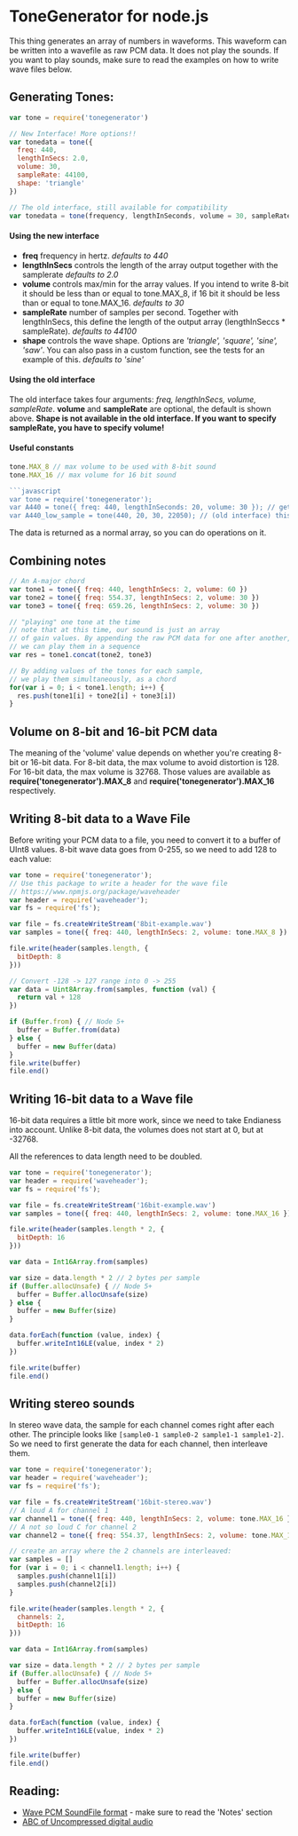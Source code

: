 ToneGenerator for node.js
====

This thing generates an array of numbers in waveforms. This waveform can be written into a wavefile as raw PCM data.
It does not play the sounds. If you want to play sounds, make sure to read the examples on how to write wave files below.

## Generating Tones:

```javascript
var tone = require('tonegenerator')

// New Interface! More options!!
var tonedata = tone({
  freq: 440,
  lengthInSecs: 2.0,
  volume: 30,
  sampleRate: 44100,
  shape: 'triangle'
})

// The old interface, still available for compatibility
var tonedata = tone(frequency, lengthInSeconds, volume = 30, sampleRate = 44100)
```

#### Using the new interface
- **freq** frequency in hertz. *defaults to 440*
- **lengthInSecs** controls the length of the array output together with the samplerate *defaults to 2.0*
- **volume** controls max/min for the array values. If you intend to write 8-bit it should be less than or equal to tone.MAX_8, if 16 bit it should be less than or equal to tone.MAX_16. *defaults to 30*
- **sampleRate** number of samples per second. Together with lengthInSecs, this define the length of the output array (lengthInSeccs * sampleRate). *defaults to 44100*
- **shape** controls the wave shape. Options are *'triangle', 'square', 'sine', 'saw'*. You can also pass in a custom function, see the tests for an example of this. *defaults to 'sine'*

#### Using the old interface
The old interface takes four arguments: *freq, lengthInSecs, volume, sampleRate*.
**volume** and **sampleRate** are optional, the default is shown above.
**Shape is not available in the old interface. If you want to specify sampleRate, you have to specify volume!**

#### Useful constants
```javascript
tone.MAX_8 // max volume to be used with 8-bit sound
tone.MAX_16 // max volume for 16 bit sound

```javascript
var tone = require('tonegenerator');
var A440 = tone({ freq: 440, lengthInSeconds: 20, volume: 30 }); // get PCM data for a 440hz A, 20 seconds, volume 30
var A440_low_sample = tone(440, 20, 30, 22050); // (old interface) this array has lower sample rate and will only be half as long
```

The data is returned as a normal array, so you can do operations on it.

## Combining notes

```javascript
// An A-major chord
var tone1 = tone({ freq: 440, lengthInSecs: 2, volume: 60 })
var tone2 = tone({ freq: 554.37, lengthInSecs: 2, volume: 30 })
var tone3 = tone({ freq: 659.26, lengthInSecs: 2, volume: 30 })

// "playing" one tone at the time
// note that at this time, our sound is just an array
// of gain values. By appending the raw PCM data for one after another,
// we can play them in a sequence
var res = tone1.concat(tone2, tone3)

// By adding values of the tones for each sample,
// we play them simultaneously, as a chord
for(var i = 0; i < tone1.length; i++) {
  res.push(tone1[i] + tone2[i] + tone3[i])
}
```

## Volume on 8-bit and 16-bit PCM data

The meaning of the 'volume' value depends on whether you're creating 8-bit or 16-bit data. For 8-bit data, the max volume to avoid distortion is 128. For 16-bit data, the max volume is 32768. Those values are available as **require('tonegenerator').MAX_8** and **require('tonegenerator').MAX_16** respectively.

## Writing 8-bit data to a Wave File
Before writing your PCM data to a file, you need to convert it to a buffer of UInt8 values. 8-bit wave data goes from 0-255, so we need to add 128 to each value:

```javascript
var tone = require('tonegenerator');
// Use this package to write a header for the wave file
// https://www.npmjs.org/package/waveheader
var header = require('waveheader');
var fs = require('fs');

var file = fs.createWriteStream('8bit-example.wav')
var samples = tone({ freq: 440, lengthInSecs: 2, volume: tone.MAX_8 })

file.write(header(samples.length, {
  bitDepth: 8
}))

// Convert -128 -> 127 range into 0 -> 255
var data = Uint8Array.from(samples, function (val) {
  return val + 128
})

if (Buffer.from) { // Node 5+
  buffer = Buffer.from(data)
} else {
  buffer = new Buffer(data)
}
file.write(buffer)
file.end()
```

## Writing 16-bit data to a Wave file

16-bit data requires a little bit more work, since we need to take Endianess into account. Unlike 8-bit data, the volumes does not start at 0, but at -32768.

All the references to data length need to be doubled.

```javascript
var tone = require('tonegenerator');
var header = require('waveheader');
var fs = require('fs');

var file = fs.createWriteStream('16bit-example.wav')
var samples = tone({ freq: 440, lengthInSecs: 2, volume: tone.MAX_16 })

file.write(header(samples.length * 2, {
  bitDepth: 16
}))

var data = Int16Array.from(samples)

var size = data.length * 2 // 2 bytes per sample
if (Buffer.allocUnsafe) { // Node 5+
  buffer = Buffer.allocUnsafe(size)
} else {
  buffer = new Buffer(size)
}

data.forEach(function (value, index) {
  buffer.writeInt16LE(value, index * 2)
})

file.write(buffer)
file.end()
```

## Writing stereo sounds

In stereo wave data, the sample for each channel comes right after each other.
The principle looks like `[sample0-1 sample0-2 sample1-1 sample1-2]`. So we need to
first generate the data for each channel, then interleave them.


```javascript
var tone = require('tonegenerator');
var header = require('waveheader');
var fs = require('fs');

var file = fs.createWriteStream('16bit-stereo.wav')
// A loud A for channel 1
var channel1 = tone({ freq: 440, lengthInSecs: 2, volume: tone.MAX_16 })
// A not so loud C for channel 2
var channel2 = tone({ freq: 554.37, lengthInSecs: 2, volume: tone.MAX_16 / 4 })

// create an array where the 2 channels are interleaved:
var samples = []
for (var i = 0; i < channel1.length; i++) {
  samples.push(channel1[i])
  samples.push(channel2[i])
}

file.write(header(samples.length * 2, {
  channels: 2,
  bitDepth: 16
}))

var data = Int16Array.from(samples)

var size = data.length * 2 // 2 bytes per sample
if (Buffer.allocUnsafe) { // Node 5+
  buffer = Buffer.allocUnsafe(size)
} else {
  buffer = new Buffer(size)
}

data.forEach(function (value, index) {
  buffer.writeInt16LE(value, index * 2)
})

file.write(buffer)
file.end()
```

## Reading:

* [Wave PCM SoundFile format](http://soundfile.sapp.org/doc/WaveFormat/) - make sure to read the 'Notes' section
* [ABC of Uncompressed digital audio](http://blog.bjornroche.com/2013/05/the-abcs-of-pcm-uncompressed-digital.html)
